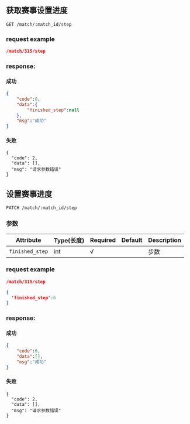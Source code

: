 ## 获取赛事设置进度

```
GET /match/:match_id/step
```

### request example
```json
/match/315/step
```

### response:
#### 成功
```json
{
    "code":0,
    "data":{
        "finished_step":null
    },
    "msg":"成功"
}
```
#### 失败
```
{
  "code": 2,
  "data": [],
  "msg": "请求参数错误"
}
```

## 设置赛事进度

```
PATCH /match/:match_id/step
```
### 参数
| Attribute | Type(长度) | Required | Default | Description |
| ---------- | --- | -------- | ---- | ----------- |
| `finished_step` | int | √ | |步数|


### request example
```json
/match/315/step

{
  'finished_step':6
}
```

### response:
#### 成功
```json
{
    "code":0,
    "data":[],
    "msg":"成功"
}
```
#### 失败
```
{
  "code": 2,
  "data": [],
  "msg": "请求参数错误"
}
```